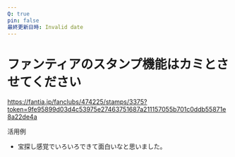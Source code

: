 ```yaml
---
Q: true
pin: false
最終更新日時: Invalid date
---
```

# ファンティアのスタンプ機能はカミとさせてください

https://fantia.jp/fanclubs/474225/stamps/3375?token=9fe95899d03d4c53975e27463751687a211157055b701c0ddb55871e8a22de4a

活用例

- 宝探し感覚でいろいろできて面白いなと思いました。